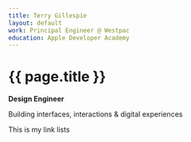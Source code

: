 ```yaml
---
title: Terry Gillespie
layout: default
work: Principal Engineer @ Westpac
education: Apple Developer Academy
---
```


# {{ page.title }}

**Design Engineer** 

Building interfaces, interactions & digital experiences

This is my link lists

